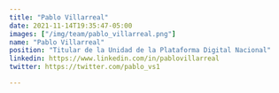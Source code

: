 ```yaml
---
title: "Pablo Villarreal"
date: 2021-11-14T19:35:47-05:00
images: ["/img/team/pablo_villarreal.png"]
name: "Pablo Villarreal"
position: "Titular de la Unidad de la Plataforma Digital Nacional"
linkedin: https://www.linkedin.com/in/pablovillarreal
twitter: https://twitter.com/pablo_vs1

---
```


